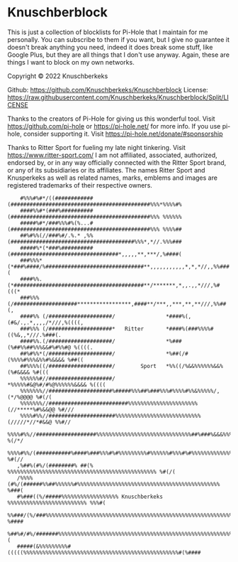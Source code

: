 # Knuschberblock 
This is just a collection of blocklists for Pi-Hole that I maintain for me personally.
You can subscribe to them if you want, but I give no guarantee it doesn't break anything you need,
indeed it does break some stuff, like Google Plus, but they are all things that I don't use anyway.
Again, these are things I want to block on my own networks.
 
Copyright © 2022 Knuschberkeks

Github: https://github.com/Knuschberkeks/Knuschberblock
License: https://raw.githubusercontent.com/Knuschberkeks/Knuschberblock/Split/LICENSE

Thanks to the creators of Pi-Hole for giving us this wonderful tool.
Visit https://github.com/pi-hole or https://pi-hole.net/ for more info.
If you use pi-hole, consider supporting it. Visit https://pi-hole.net/donate/#sponsorship

Thanks to Ritter Sport for fueling my late night tinkering. Visit https://www.ritter-sport.com/
I am not affiliated, associated, authorized, endorsed by, or in any way officially connected with the Ritter Sport brand,
or any of its subsidiaries or its affiliates.
The names Ritter Sport and Knusperkeks as well as related names, marks, emblems and images are registered trademarks of their respective owners.

        #%%%#%#*/((############(############################################%%%*%%%%#%
        ####%%#*(###%##########(############################################%%% %%%%%%
        #####%#*/###%%%#%(%...#(############################################%%% %%%%##
        ##%#%%(//###%#/.%.* ,%%(#######################################%%%*,*//.%%%###
        #####%*(*###%##########(##################################*,,,,,**,***/,%####(
        ###%%%*(*###%####/%###############################**,,,,,,,,,,,*,*,*//,,%%###(
        ####%%.(*#########################################**/*******,*,,.,,*///,%#(((*
        ###%%% (/####################*****************,####**/***,,***,**,**///,%%##(,
        ####%% (/####################/                *####%(,(#&/.,.*,,,,/*///,%((((,
        ###%%% (/####################*   Ritter       *####%(###%%%%#((%&,,*///.%###(.
        ####%%.(/####################/                *%###(%##%%##%%%&&#%#%%#@ %((((.
        ##%#%%*(/####################/                *%##(/#(%%%%#%%%&%%#%&&&& %##(( 
        ##%%%%((/####################/        Sport   *%%((/%&&%%%%%%&&%(%#&&&& %#((( 
        %%%%%%#//####################/                *%%%%%#&@%#/#%@%%%%%%&&&& %(((( 
        %%%%%%%//####################%#####%%%##%###%%%#%%%%#%%&%%%%%/,(*/%@@@@ %#(/( 
        %%%%%%%//#########################%%%%%%%%%%%%%%%%%%%%%%(//*****%#%&&@@ %#/// 
        %%%%#%%//#####################%%%%%%%%%%%%%%%%%%%%%%%%%%%(/////*//*#&&@ %%#// 
        %%%%#%%//###################%%%%%%%%%%%%%%%%%%%%%%%%%%%%%%##%###%&&&%%% %(/*/ 
        %%%%#%%/(###########%####%###%%%#%#%%%%%%%%%#%%%%%%#%%%#%#%%%%%%%%%%%%% %#(// 
       ,%##%(#%/(########% ##(% %%%%%%%%%%%%%%%%%%%%%%%%%%%%%%%%%%%%%%%%%%%%%%% %#(/( 
       /%%%%(#%/(######%%##%%%%%%#%%%%%%%%%%%%%%%%%%%%%%%%%%%%%%%%%%%%%%%%%%%%% %###( 
       #%###((%/#####%%%%%%%%%%%%%%%%%% Knuschberkeks %%%%%%%%%%%%%%%%%%%%%%%%% %%%#( 
       %%###/(%/###%%%%%%%%%%%%%%%%%%%%%%%%%%%%%%%%%%%%%%%%%%%%%%%%%%%%%%%%%%%% %#### 
       %##%#/#%/#######%%%%%%%%%%%%%%%%%%%%%%%%%%%%%%%%%%%%%%%%%%%%%%%%%%%%%%%%.%%%#( 
       #####(&%%%%%%%%%#(((((%%%%%%%%%%%%%%%%%%%%%%%%%%%%%%%%%%%%%%%%%%%%%%%%%#(%#### 
       
